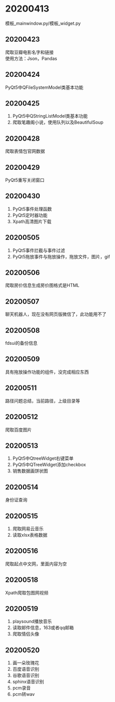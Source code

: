 # 20200413
模板_mainwindow.py/模板_widget.py

## 20200423
爬取豆瓣电影名字和链接  
使用方法：Json，Pandas

## 20200424
PyQt5中QFileSystemModel类基本功能

## 20200425
1. PyQt5中QStringListModel类基本功能  
2. 爬取笔趣阁小说，使用队列以及BeautifulSoup

## 20200428
爬取表情包官网数据

## 20200429
PyQt5重写关闭窗口

## 20200430
1. PyQt5事件处理函数
2. PyQt5定时器功能
3. Xpath高清图片下载

## 20200505
1. PyQt5事件拦截与事件过滤
2. PyQt5拖放事件与拖放操作，拖放文件，图片，gif

## 20200506
爬取房价信息生成房价图格式是HTML

## 20200507
聊天机器人，现在没有网页版微信了，此功能用不了

## 20200508
fdsui的备份信息

## 20200509
具有拖放操作功能的组件，没完成相应东西

## 20200511
路径问题总结，当前路径，上级目录等

## 20200512
爬取百度图片

## 20200513
1. PyQt5中QtreeWidget右键菜单
2. PyQt5中QTreeWidget添加checkbox
3. 销售数据画饼状图

## 20200514
身份证查询

## 20200515
1. 爬取网易云音乐
2. 读取xlsx表格数据

## 20200516
爬取起点中文网，里面内容为空

## 20200518
Xpath爬取包图网视频

## 20200519
1. playsound播放音乐
2. 读取邮件信息，163或者qq邮箱
3. 爬取情侣头像

## 20200520
1. 画一朵玫瑰花
2. 百度语音识别
3. 谷歌语音识别
4. sphinx语音识别
5. pcm录音
6. pcm转wav
